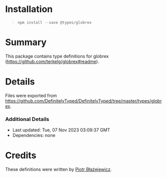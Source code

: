# Installation
> `npm install --save @types/globrex`

# Summary
This package contains type definitions for globrex (https://github.com/terkelg/globrex#readme).

# Details
Files were exported from https://github.com/DefinitelyTyped/DefinitelyTyped/tree/master/types/globrex.

### Additional Details
 * Last updated: Tue, 07 Nov 2023 03:09:37 GMT
 * Dependencies: none

# Credits
These definitions were written by [Piotr Błażejewicz](https://github.com/peterblazejewicz).
